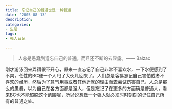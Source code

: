 ```yaml
---
title: 忘记自己的普通也是一种普通
date: '2005-08-13'
description:
categories:
- 生活
tags:
- 强人日记

---
```


> 人总是愚蠢到遗忘自己的普通，而且还不断的去显露。—— Balzac

刚才游泳回来弄得很不开心，原来一直忘记了自己非常不喜欢水，一下水便感到了不爽，任性的BC便一个人甩了大伙儿回来了。人们总是容易忘记自己害怕或者不喜欢的经历，然后为了意气用事或者其他迁就的理由而去尝试伤害自己，人总是那么的愚蠢，以为自己在各方面都是强人，但是忘记了在更多的方面确是普通人，看来BC也不能超脱这个范围呢，所以说想做一个强人就必须时时刻刻的记住自己所有的普通之处。
